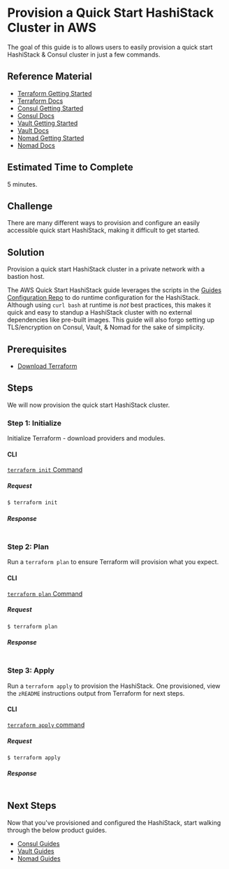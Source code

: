 # Provision a Quick Start HashiStack Cluster in AWS

The goal of this guide is to allows users to easily provision a quick start HashiStack & Consul cluster in just a few commands.

## Reference Material

- [Terraform Getting Started](https://www.terraform.io/intro/getting-started/install.html)
- [Terraform Docs](https://www.terraform.io/docs/index.html)
- [Consul Getting Started](https://www.consul.io/intro/getting-started/install.html)
- [Consul Docs](https://www.consul.io/docs/index.html)
- [Vault Getting Started](https://www.vaultproject.io/intro/getting-started/install.html)
- [Vault Docs](https://www.vaultproject.io/docs/index.html)
- [Nomad Getting Started](https://www.nomadproject.io/intro/getting-started/install.html)
- [Nomad Docs](https://www.nomadproject.io/docs/index.html)

## Estimated Time to Complete

5 minutes.

## Challenge

There are many different ways to provision and configure an easily accessible quick start HashiStack, making it difficult to get started.

## Solution

Provision a quick start HashiStack cluster in a private network with a bastion host.

The AWS Quick Start HashiStack guide leverages the scripts in the [Guides Configuration Repo](https://github.com/hashicorp/guides-configuration) to do runtime configuration for the HashiStack. Although using `curl bash` at runtime is _not_ best practices, this makes it quick and easy to standup a HashiStack cluster with no external dependencies like pre-built images. This guide will also forgo setting up TLS/encryption on Consul, Vault, & Nomad for the sake of simplicity.

## Prerequisites

- [Download Terraform](https://www.terraform.io/downloads.html)

## Steps

We will now provision the quick start HashiStack cluster.

### Step 1: Initialize

Initialize Terraform - download providers and modules.

#### CLI

[`terraform init` Command](https://www.terraform.io/docs/commands/init.html)

##### Request

```sh
$ terraform init
```

##### Response
```
```

### Step 2: Plan

Run a `terraform plan` to ensure Terraform will provision what you expect.

#### CLI

[`terraform plan` Command](https://www.terraform.io/docs/commands/plan.html)

##### Request

```sh
$ terraform plan
```

##### Response
```
```

### Step 3: Apply

Run a `terraform apply` to provision the HashiStack. One provisioned, view the `zREADME` instructions output from Terraform for next steps.

#### CLI

[`terraform apply` command](https://www.terraform.io/docs/commands/apply.html)

##### Request

```sh
$ terraform apply
```

##### Response
```
```

## Next Steps

Now that you've provisioned and configured the HashiStack, start walking through the below product guides.

- [Consul Guides](https://www.consul.io/docs/guides/index.html)
- [Vault Guides](https://www.vaultproject.io/guides/index.html)
- [Nomad Guides](https://www.nomadproject.io/guides/index.html)
